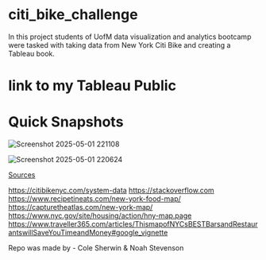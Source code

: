# citi_bike_challenge

In this project students of UofM data visualization and analytics bootcamp were tasked with taking data from New York Citi Bike and creating a Tableau book. 

# link to my Tableau Public 

# Quick Snapshots

![Screenshot 2025-05-01 221108](https://github.com/user-attachments/assets/f28a3c68-aafd-40fe-ba73-eaf5dcdf9ee9)

![Screenshot 2025-05-01 220624](https://github.com/user-attachments/assets/d3b6d300-ba42-4774-8cb0-60980871ca90)



<ins>Sources</ins>

https://citibikenyc.com/system-data
https://stackoverflow.com
https://www.recipetineats.com/new-york-food-map/
https://capturetheatlas.com/new-york-map/
https://www.nyc.gov/site/housing/action/hny-map.page
https://www.traveller365.com/articles/ThismapofNYCsBESTBarsandRestaurantswillSaveYouTimeandMoney#google_vignette

Repo was made by - Cole Sherwin & Noah Stevenson
